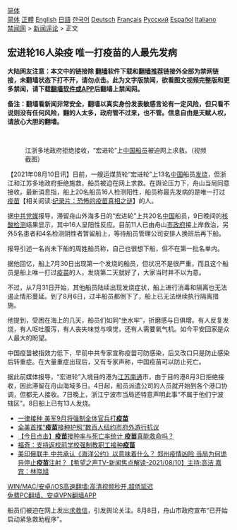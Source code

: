  <!-- 面包屑导航 --> <div class="breadcrumb"><!-- GTranslate: https://gtranslate.io/ -->  <div class="switcher notranslate">  <div class="selected">  <a href="#" onclick="return false;"> 简体</a>  </div>  <div class="option">  <a href="https://www.bannedbook.org" onclick="doGTranslate('zh-CN|zh-CN');jQuery('div.switcher div.selected a').html(jQuery(this).html());return false;" title="简体中文" class="nturl selected"> 简体</a>  <a href="https://www.bannedbook.org/zh-tw/" onclick="doGTranslate('zh-CN|zh-TW');jQuery('div.switcher div.selected a').html(jQuery(this).html());return false;" title="繁體中文" class="nturl"> 正體</a>  <a href="https://www.bannedbook.org/en/" onclick="doGTranslate('zh-CN|en');jQuery('div.switcher div.selected a').html(jQuery(this).html());return false;" title="English" class="nturl"> English</a>  <a href="https://www.bannedbook.org/ja/" onclick="doGTranslate('zh-CN|ja');jQuery('div.switcher div.selected a').html(jQuery(this).html());return false;" title="日本語" class="nturl"> 日語</a>  <a href="https://www.bannedbook.org/ko/" onclick="doGTranslate('zh-CN|ko');jQuery('div.switcher div.selected a').html(jQuery(this).html());return false;" title="한국어" class="nturl"> 한국어</a>  <a href="https://www.bannedbook.org/de/" onclick="doGTranslate('zh-CN|de');jQuery('div.switcher div.selected a').html(jQuery(this).html());return false;" title="Deutsch" class="nturl"> Deutsch</a>  <a href="https://www.bannedbook.org/fr/" onclick="doGTranslate('zh-CN|fr');jQuery('div.switcher div.selected a').html(jQuery(this).html());return false;" title="Français" class="nturl"> Français</a>  <a href="https://www.bannedbook.org/ru/" onclick="doGTranslate('zh-CN|ru');jQuery('div.switcher div.selected a').html(jQuery(this).html());return false;" title="Русский" class="nturl"> Русский</a>  <a href="https://www.bannedbook.org/es/" onclick="doGTranslate('zh-CN|es');jQuery('div.switcher div.selected a').html(jQuery(this).html());return false;" title="Español" class="nturl"> Español</a>  <a href="https://www.bannedbook.org/it/" onclick="doGTranslate('zh-CN|it');jQuery('div.switcher div.selected a').html(jQuery(this).html());return false;" title="Italiano" class="nturl"> Italiano</a>  </div>  </div>      <div class='breadcrumb-sub'><!-- Breadcrumb NavXT 6.3.0 --> <a href="https://www.bannedbook.org/" class="home">禁闻网</a> &gt; <a href="https://www.bannedbook.org/bnews/comments/" class="category">新闻评论</a> &gt; 正文</div></div><h2>宏进轮16人染疫 唯一打疫苗的人最先发病</h2> <p class="notice"><b>大陆网友注意：本文中的链接除 <a href="https://github.com/bannedbook/fanqiang" >翻墙</a>软件下载和<a href="https://github.com/killgcd/justmysocks/blob/master/README.md">翻墙推荐</a>链接外全部为禁网链接，未翻墙状态下打不开，请勿点击。此为文字版禁闻，欲看图文视频完整版和更多禁闻，请下载<a href="https://github.com/bannedbook/fanqiang">翻墙软件或APP</a>后翻墙上禁闻网。</p><p>备注：翻墙看新闻非常安全，翻墙以真实身份发表敏感言论有一定风险，但只看不说则没有任何风险，翻的人太多，政府管不过来，也不管。信息自由是天赋人权，请放心大胆的翻墙。</b></p>  <div class="entry"> <br /> <figure><a href="https://i1.wp.com/upload-images-bucket-v64rleca837do.s3.eu-west-1.amazonaws.com/wp-content/uploads/2021/08/11024451/photo.php_-1.jpg?fit=800%2C450&#038;ssl=1" data-caption="江浙多地政府拒绝接收，“宏进轮”上中国船员被迫网上求救。（视频截图）"></a><figcaption class="wp-caption-text">江浙多地政府拒绝接收，“宏进轮”上<a href="https://www.bannedbook.org/bnews/tag/%E4%B8%AD%E5%9B%BD%E8%88%B9%E5%91%98/" class="st_tag internal_tag" rel="tag" title="标签 中国船员 下的日志">中国船员</a>被迫网上求救。（视频截图）</figcaption></figure> <p>【2021年08月10日讯】日前，一艘运煤货轮“宏进轮”上13名<span class='wp_keywordlink_affiliate'><a href="https://www.bannedbook.org/" title="中国" target="_blank">中国</a></span>船员<a href="https://www.bannedbook.org/bnews/tag/%E5%8F%91%E7%83%A7/" class="st_tag internal_tag" rel="tag" title="标签 发烧 下的日志">发烧</a>，但浙江和江苏多地政府拒绝施救，船员被迫在网上求救。在舆论压力下，舟山当局同意接收。最新消息指，船上20名船员16人检测阳性，船员称最先发病的是唯一打过<span class='wp_keywordlink'><a href="https://www.bannedbook.org/bnews/tculture/20160630/551027.html" title="疫苗" target="_blank">疫苗</a></span>【相关阅读:<a href='https://www.bannedbook.org/bnews/topimagenews/20180408/925060.html' target='_blank'>纪录片：恐怖的疫苗真相之谜</a>】的人。</p> <p>据<a href="https://www.bannedbook.org/bnews/tag/%E4%B8%AD%E5%85%B1%E5%85%9A%E5%AA%92/" class="st_tag internal_tag" rel="tag" title="标签 中共党媒 下的日志">中共党媒</a>报导，滞留舟山外海多日的“宏进轮”上共20名<a href="https://www.bannedbook.org/bnews/tag/%E4%B8%AD%E5%9B%BD/" class="st_tag internal_tag" rel="tag" title="标签 中国 下的日志">中国</a>船员，9日晚间的<a href="https://www.bannedbook.org/bnews/tag/%E6%A0%B8%E9%85%B8%E6%A3%80%E6%B5%8B/" class="st_tag internal_tag" rel="tag" title="标签 核酸检测 下的日志">核酸检测</a>结果显示，其中16人呈阳性反应。目前11人已由舟山<a href="https://www.bannedbook.org/bnews/tag/%E5%B8%82%E6%94%BF%E5%BA%9C/" class="st_tag internal_tag" rel="tag" title="标签 市政府 下的日志">市政府</a>接上岸救治，另外5名患者和4名检测阴性者暂留船上，等待船员管理公司安排人换班后再下船。</p>  <p>报导引述一名尚未下船的周姓船员称，自己也很想下船，但不在第一批名单内。</p> <p>据他回忆，船上7月30日出现第一个发烧的船员，但状况不是很严重，而且这个船员是船上唯一打过<a href="https://www.bannedbook.org/bnews/tag/%e7%96%ab%e8%8b%97/" class="st_tag internal_tag" rel="tag" title="标签 疫苗 下的日志">疫苗</a>的人，发烧第二天就好了，大家当时并不以为意。</p>  <p>不过，从7月31日开始，其他船员陆续出现发烧症状，船上进行消毒和隔离也无法遏止情形蔓延。到了8月6日，过半船员都倒下了，船上已无法继续执行隔离措施。</p> <p>他提到，受困在海上的几天，船员们如同“坐水牢”，折磨感与日俱增。有人反复发烧，有人呕吐腹泻，有人丧失味觉与嗅觉，还有人需要氧气机。如今平安回家是众人最大的盼望。</p>  <p>中国疫苗被指效力低下，早前中共专家宣称疫苗可防感染，后又改口只是防止感染后转重症。在大量重症出现后，又有专家声称，中国疫苗可以防止死亡。</p> <p>据此前媒体报导，“宏进轮”入境目的港为<a href="https://www.bannedbook.org/bnews/tag/%e6%b1%9f%e8%8b%8f%e5%8d%97%e9%80%9a/" class="st_tag internal_tag" rel="tag" title="标签 江苏南通 下的日志">江苏南通</a>市，由于目的港8月3日拒绝接收，因此滞留在舟山海域多日。4日起，船员派遣公司的人员就开始到各个港口协调，但都无人接收。7日晚上，浙江宁波市当局还特意声明此事“不属于他们宁波辖区”。8日船上已有13人发烧。</p>  <ul class='op-related-articles' title='相关阅读'> <li><a href='https://www.bannedbook.org/bnews/taiwannews/20210811/1604240.html' target='_blank'>一律接种 美军9月将强制全体官兵打<b>疫苗</b></a></li> <li><a href='https://www.bannedbook.org/bnews/taiwannews/20210811/1604220.html' target='_blank'>全美首推“<b>疫苗</b>接种护照”数百人纽约市府外游行抗议</a></li> <li><a href='https://www.bannedbook.org/bnews/bannedvideo/20210811/1604213.html' target='_blank'>【今日点击】<b>疫苗</b>接种率与死亡率统计 <b>疫苗</b>真能救命吗？</a></li> <li><a href='https://www.bannedbook.org/bnews/comments/20210811/1604120.html' target='_blank'>福奇：支持返校前学校强制教职工接种<b>疫苗</b></a></li> <li><a href='https://www.bannedbook.org/bnews/comments/20210811/1604112.html' target='_blank'>美印俄联手 中共承认《海洋公约》以意味着什么？ 郑州疫情凶险 当局为何诡异停止<b>疫苗</b>注射？【希望之声TV-新闻焦点解读-2021/08/10】主持:高洁  嘉宾：林晓旭</a></li> </ul> <p class="texttj"> <a href="https://github.com/bannedbook/fanqiang/wiki/V2ray%E6%9C%BA%E5%9C%BA" target="_blank">WIN/MAC/安卓/iOS高速翻墙:高清视频秒开,超低延迟</a><br/> <a href="https://github.com/bannedbook/fanqiang/wiki/%E7%A6%81%E9%97%BB%E7%BD%91%E5%AE%89%E5%8D%93%E7%BF%BB%E5%A2%99%E6%96%B0%E9%97%BBAPP" target="_blank">免费PC翻墙、安卓VPN翻墙APP</a></p><p>船员们被迫在网上发出<a href="https://www.bannedbook.org/bnews/tag/%E6%B1%82%E6%95%91%E4%BF%A1/" class="st_tag internal_tag" rel="tag" title="标签 求救信 下的日志">求救信</a>，引发舆论关注。8月8日，舟山市政府宣布“已开始启动紧急救助程序”。</p><a name='sharetosocial'></a>  <div style="margin-bottom:5px;padding-bottom:5px;clear:both"> <div id="archive-pix-1" class="banner-ads"> <!-- AuctionX Display platform tag START --> <div id="26318x728x90x621x_ADSLOT2" clicktrack="%%CLICK_URL_ESC%%"></div> <!-- AuctionX Display platform tag END --> </div> <div id="archive-pix-2" class="banner-ads"> <!-- AuctionX Display platform tag START --> <div id="26315x300x250x621x_ADSLOT2" clicktrack="%%CLICK_URL_ESC%%"></div> <!-- AuctionX Display platform tag END --> </div> </div>  <div id="archive-pix-1" class="banner-ads"> <!-- AuctionX Display platform tag START --> <div id="26318x728x90x621x_ADSLOT3" clicktrack="%%CLICK_URL_ESC%%"></div> <!-- AuctionX Display platform tag END --> </div> </div><!--END ENTRY--> 